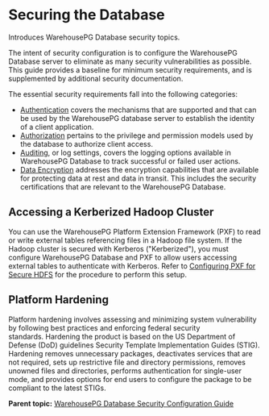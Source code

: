 # Securing the Database 

Introduces WarehousePG Database security topics.

The intent of security configuration is to configure the WarehousePG Database server to eliminate as many security vulnerabilities as possible. This guide provides a baseline for minimum security requirements, and is supplemented by additional security documentation. 

The essential security requirements fall into the following categories:

-   [Authentication](authentication.html) covers the mechanisms that are supported and that can be used by the WarehousePG database server to establish the identity of a client application.
-   [Authorization](authorization.html) pertains to the privilege and permission models used by the database to authorize client access.
-   [Auditing](auditing.html), or log settings, covers the logging options available in WarehousePG Database to track successful or failed user actions.
-   [Data Encryption](encryption.html) addresses the encryption capabilities that are available for protecting data at rest and data in transit. This includes the security certifications that are relevant to the WarehousePG Database.

## <a id="accesskerb"></a>Accessing a Kerberized Hadoop Cluster 

You can use the WarehousePG Platform Extension Framework \(PXF\) to read or write external tables referencing files in a Hadoop file system. If the Hadoop cluster is secured with Kerberos \("Kerberized"\), you must configure WarehousePG Database and PXF to allow users accessing external tables to authenticate with Kerberos. Refer to [Configuring PXF for Secure HDFS](https://docs.vmware.com/en/VMware-WarehousePG-Platform-Extension-Framework/6.6/greenplum-platform-extension-framework/pxf_kerbhdfs.html) for the procedure to perform this setup.

## <a id="platformhardening"></a>Platform Hardening 

Platform hardening involves assessing and minimizing system vulnerability by following best practices and enforcing federal security standards. Hardening the product is based on the US Department of Defense \(DoD\) guidelines Security Template Implementation Guides \(STIG\). Hardening removes unnecessary packages, deactivates services that are not required, sets up restrictive file and directory permissions, removes unowned files and directories, performs authentication for single-user mode, and provides options for end users to configure the package to be compliant to the latest STIGs. 

**Parent topic:** [WarehousePG Database Security Configuration Guide](../security_guide/)

